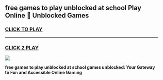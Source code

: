
## free games to play unblocked at school Play Online 👋 Unblocked Games
<h3>
<a href="https://news.freeplayer.one?title=free_games_to_play_unblocked_at_school&ref=17GH">CLICK TO PLAY</a></h3>
<hr>

<h3>
<a href="https://news.freeplayer.one?title=free_games_to_play_unblocked_at_school&ref=17GH">CLICK 2 PLAY</a>
  
</h3>

<a href="https://news.freeplayer.one?title=free_games_to_play_unblocked_at_school&ref=17GH/"><img src="https://clearcache.store/games.png"></a>


**free games to play unblocked at school games unblocked: Your Gateway to Fun and Accessible Online Gaming**
